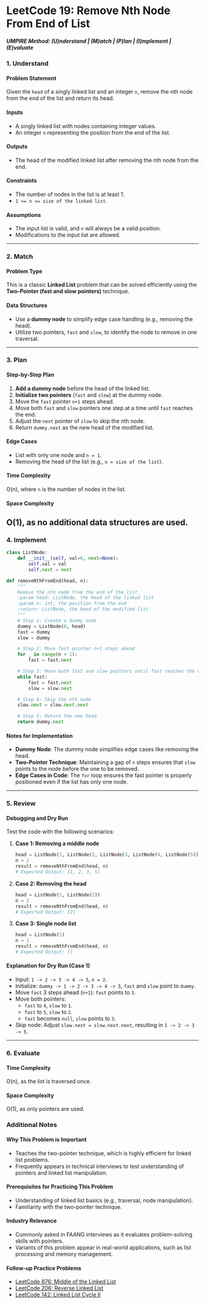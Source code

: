 # LeetCode 19: Remove Nth Node From End of List

##### UMPIRE Method: (U)nderstand | (M)atch | (P)lan | (I)mplement | (E)valuate

### **1. Understand**

#### Problem Statement
Given the `head` of a singly linked list and an integer `n`, remove the nth node from the end of the list and return its head.

#### Inputs
- A singly linked list with nodes containing integer values.
- An integer `n` representing the position from the end of the list.

#### Outputs
- The head of the modified linked list after removing the nth node from the end.

#### Constraints
- The number of nodes in the list is at least 1.
- `1 <= n <= size of the linked list`.

#### Assumptions
- The input list is valid, and `n` will always be a valid position.
- Modifications to the input list are allowed.
---
### **2. Match**

#### Problem Type
This is a classic **Linked List** problem that can be solved efficiently using the **Two-Pointer (fast and slow pointers)** technique.

#### Data Structures
- Use a **dummy node** to simplify edge case handling (e.g., removing the head).
- Utilize two pointers, `fast` and `slow`, to identify the node to remove in one traversal.
---
### **3. Plan**

#### Step-by-Step Plan
1. **Add a dummy node** before the head of the linked list.
2. **Initialize two pointers** (`fast` and `slow`) at the dummy node.
3. Move the `fast` pointer `n+1` steps ahead.
4. Move both `fast` and `slow` pointers one step at a time until `fast` reaches the end.
5. Adjust the `next` pointer of `slow` to skip the nth node.
6. Return `dummy.next` as the new head of the modified list.

#### Edge Cases
- List with only one node and `n = 1`.
- Removing the head of the list (e.g., `n = size of the list`).

#### Time Complexity
O(n), where `n` is the number of nodes in the list.

#### Space Complexity
O(1), as no additional data structures are used.
---
### **4. Implement**

```python
class ListNode:
    def __init__(self, val=0, next=None):
        self.val = val
        self.next = next

def removeNthFromEnd(head, n):
    """
    Remove the nth node from the end of the list.
    :param head: ListNode, the head of the linked list
    :param n: int, the position from the end
    :return: ListNode, the head of the modified list
    """
    # Step 1: Create a dummy node
    dummy = ListNode(0, head)
    fast = dummy
    slow = dummy

    # Step 2: Move fast pointer n+1 steps ahead
    for _ in range(n + 1):
        fast = fast.next

    # Step 3: Move both fast and slow pointers until fast reaches the end
    while fast:
        fast = fast.next
        slow = slow.next

    # Step 4: Skip the nth node
    slow.next = slow.next.next

    # Step 5: Return the new head
    return dummy.next
```

#### Notes for Implementation
- **Dummy Node**: The dummy node simplifies edge cases like removing the head.
- **Two-Pointer Technique**: Maintaining a gap of `n` steps ensures that `slow` points to the node before the one to be removed.
- **Edge Cases in Code**: The `for` loop ensures the fast pointer is properly positioned even if the list has only one node.
---
### **5. Review**

#### Debugging and Dry Run
Test the code with the following scenarios:

1. **Case 1: Removing a middle node**
   ```python
   head = ListNode(1, ListNode(2, ListNode(3, ListNode(4, ListNode(5)))))
   n = 2
   result = removeNthFromEnd(head, n)
   # Expected Output: [1, 2, 3, 5]
   ```

2. **Case 2: Removing the head**
   ```python
   head = ListNode(1, ListNode(2))
   n = 2
   result = removeNthFromEnd(head, n)
   # Expected Output: [2]
   ```

3. **Case 3: Single node list**
   ```python
   head = ListNode(1)
   n = 1
   result = removeNthFromEnd(head, n)
   # Expected Output: []
   ```

#### Explanation for Dry Run (Case 1)
- Input: `1 -> 2 -> 3 -> 4 -> 5`, `n = 2`.
- Initialize: `dummy -> 1 -> 2 -> 3 -> 4 -> 5`, `fast` and `slow` point to `dummy`.
- Move `fast` 3 steps ahead (`n+1`): `fast` points to `3`.
- Move both pointers:
  - `fast` to `4`, `slow` to `1`.
  - `fast` to `5`, `slow` to `2`.
  - `fast` becomes `null`, `slow` points to `3`.
- Skip node: Adjust `slow.next = slow.next.next`, resulting in `1 -> 2 -> 3 -> 5`.
---
### **6. Evaluate**

#### Time Complexity
O(n), as the list is traversed once.

#### Space Complexity
O(1), as only pointers are used.

### **Additional Notes**

#### Why This Problem is Important
- Teaches the two-pointer technique, which is highly efficient for linked list problems.
- Frequently appears in technical interviews to test understanding of pointers and linked list manipulation.

#### Prerequisites for Practicing This Problem
- Understanding of linked list basics (e.g., traversal, node manipulation).
- Familiarity with the two-pointer technique.

#### Industry Relevance
- Commonly asked in FAANG interviews as it evaluates problem-solving skills with pointers.
- Variants of this problem appear in real-world applications, such as list processing and memory management.

#### Follow-up Practice Problems
- [LeetCode 876: Middle of the Linked List](https://leetcode.com/problems/middle-of-the-linked-list/)
- [LeetCode 206: Reverse Linked List](https://leetcode.com/problems/reverse-linked-list/)
- [LeetCode 142: Linked List Cycle II](https://leetcode.com/problems/linked-list-cycle-ii/)
